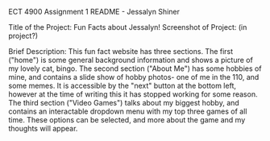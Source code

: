 ECT 4900 Assignment 1 README - Jessalyn Shiner

Title of the Project: Fun Facts about Jessalyn!
Screenshot of Project: (in project?)

Brief Description: This fun fact website has three sections. The first ("home") is some general background information and shows a picture of my lovely cat, bingo.
The second section ("About Me") has some hobbies of mine, and contains a slide show of hobby photos- one of me in the 110, and some memes. It is accessible by the "next" button at the bottom left, however at the time of writing this it has stopped working for some reason.
The third section ("Video Games") talks about my biggest hobby, and contains an interactable dropdown menu with my top three games of all time. These options can be selected, and more about the game and my thoughts will appear.